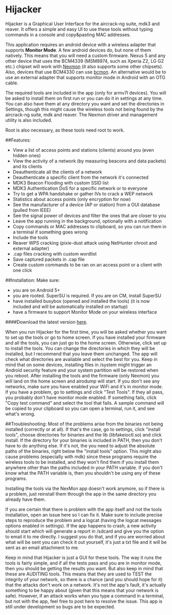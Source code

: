 # Hijacker

Hijacker is a Graphical User Interface for the aircrack-ng suite, mdk3 and reaver. It offers a simple and easy UI to use these tools without typing commands in a console and copy&pasting MAC addresses.

This application requires an android device with a wireless adapter that supports **Monitor Mode**. A few android devices do, but none of them natively. This means that you will need a custom firmware. Nexus 5 and any other device that uses the BCM4339 (MSM8974, such as Xperia Z2, LG G2 etc.) chipset will work with [Nexmon](https://github.com/seemoo-lab/nexmon) (it also supports some other chipsets). Also, devices that use BCM4330 can use [bcmon](http://bcmon.blogspot.gr/).
An alternative would be to use an external adapter that supports monitor mode in Android with an OTG cable.

The required tools are included in the app (only for armv7l devices). You will be asked to install them on first run or you can do it in settings at any time. You can also have them at any directory you want and set the directories in Settings, though this might cause the wireless tools not being found by the aircrack-ng suite, mdk and reaver. The Nexmon driver and management utility is also included.

Root is also necessary, as these tools need root to work.

##Features:
* View a list of access points and stations (clients) around you (even hidden ones)
* View the activity of a network (by measuring beacons and data packets) and its clients
* Deauthenticate all the clients of a network
* Deauthenticate a specific client from the network it's connected
* MDK3 Beacon Flooding with custom SSID list
* MDK3 Authentication DoS for a specific network or to everyone
* Try to get a WPA handshake or gather IVs to crack a WEP network
* Statistics about access points (only encryption for now)
* See the manufacturer of a device (AP or station) from a OUI database (pulled from IEEE)
* See the signal power of devices and filter the ones that are closer to you
* Leave the app running in the background, optionally with a notification
* Copy commands or MAC addresses to clipboard, so you can run them in a terminal if something goes wrong
* Include the tools
* Reaver WPS cracking (pixie-dust attack using NetHunter chroot and external adapter)
* .cap files cracking with custom wordlist
* Save captured packets in .cap file
* Create custom commands to be ran on an access point or a client with one click

##Installation:
Make sure:
* you are on Android 5+
* you are rooted. SuperSU is required. If you are on CM, install SuperSU
* have installed busybox (opened and installed the tools) (it is now included and will be automatically installed on startup)
* have a firmware to support Monitor Mode on your wireless interface

####Download the latest version [here](https://github.com/chrisk44/Hijacker/releases).

When you run Hijacker for the first time, you will be asked whether you want to set up the tools or go to home screen. If you have installed your firmware and all the tools, you can just go to the home screen. Otherwise, click set up to install the tools. You can change the directories in which they will be installed, but I recommend that you leave them unchanged. The app will check what directories are available and select the best for you. Keep in mind that on some devices, installing files in /system might trigger an Android security feature and your system partition will be restored when you reboot.
After installing the tools and the firmware (only Nexmon) you will land on the home screen and airodump will start. If you don't see any networks, make sure you have enabled your WiFi and it's in monitor mode. If you have a problem, go to settings and click "Test Tools". If they all pass, you probably don't have monitor mode enabled. If something fails, click "Copy test command" and select the tool that fails. A sample command will be copied to your clipboard so you can open a terminal, run it, and see what's wrong. 

##Troubleshooting:
Most of the problems arise from the binaries not being installed (correctly or at all). If that's the case, go to settings, click "install tools", choose directories for binaries and the lib (libfakeioctl.so) and click install. If the directory for your binaries is included in PATH, then you don't have to do anything else. If it's not, the you need to adjust the absolute paths of the binaries, right below the "install tools" option. This might also cause problems (especially with mdk) since these programs require the wireless tools to be installed, and they won't find them if you install them anywhere other than the paths included in your PATH variable. If you don't know what the PATH variable is, then you shouldn't be using any of these programs.

Installing the tools via the NexMon app doesn't work anymore, so if there is a problem, just reinstall them through the app in the same directory you already have them.

If you are certain that there is problem with the app itself and not the tools installation, open an issue here so I can fix it. Make sure to include precise steps to reproduce the problem and a logcat (having the logcat messages options enabled in settings). If the app happens to crash, a new activity should start which will generate a report in /sdcard and give you the option to email it to me directly. I suggest you do that, and if you are worried about what will be sent you can check it out yourself, it's just a txt file and it will be sent as an email attachment to me.

Keep in mind that Hijacker is just a GUI for these tools. The way it runs the tools is fairly simple, and if all the tests pass and you are in monitor mode, then you should be getting the results you want. But also keep in mind that these are AUDITING tools. This means that they are used to TEST the integrity of your network, so there is a chance (and you should hope for it) that the attacks don't work on a network. It's not the app's fault, it's actually something to be happy about (given that this means that your network is safe). However, if an attack works when you type a command in a terminal, but not with the app, feel free to post here to resolve the issue. This app is still under development so bugs are to be expected.
